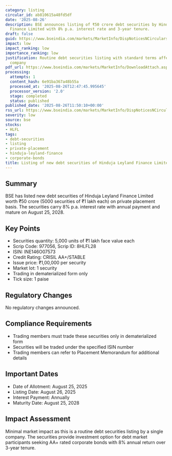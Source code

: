 ```yaml
---
category: listing
circular_id: ab810615a48fd5df
date: '2025-08-26'
description: BSE announces listing of ₹50 crore debt securities by Hinduja Leyland
  Finance Limited with 8% p.a. interest rate and 3-year tenure.
draft: false
guid: https://www.bseindia.com/markets/MarketInfo/DispNoticesNCirculars.aspx?Noticeid={438DA945-DD01-4119-976D-31C8611B6AA8}&noticeno=20250826-17&dt=08/26/2025&icount=17&totcount=38&flag=0
impact: low
impact_ranking: low
importance_ranking: low
justification: Routine debt securities listing with standard terms affecting single
  company
pdf_url: https://www.bseindia.com/markets/MarketInfo/DownloadAttach.aspx?id=20250826-17&attachedId=
processing:
  attempts: 1
  content_hash: 6e91ba367a48b55a
  processed_at: '2025-08-26T12:47:45.995645'
  processor_version: '2.0'
  stage: completed
  status: published
published_date: '2025-08-26T11:50:10+00:00'
rss_url: https://www.bseindia.com/markets/MarketInfo/DispNoticesNCirculars.aspx?Noticeid={438DA945-DD01-4119-976D-31C8611B6AA8}&noticeno=20250826-17&dt=08/26/2025&icount=17&totcount=38&flag=0
severity: low
source: bse
stocks:
- HLFL
tags:
- debt-securities
- listing
- private-placement
- hinduja-leyland-finance
- corporate-bonds
title: Listing of new debt securities of Hinduja Leyland Finance Limited
---
```


## Summary

BSE has listed new debt securities of Hinduja Leyland Finance Limited worth ₹50 crore (5000 securities of ₹1 lakh each) on private placement basis. The securities carry 8% p.a. interest rate with annual payment and mature on August 25, 2028.

## Key Points

- Securities quantity: 5,000 units of ₹1 lakh face value each
- Scrip Code: 977056, Scrip ID: 8HLFL28
- ISIN: INE146O07573
- Credit Rating: CRISIL AA+/STABLE
- Issue price: ₹1,00,000 per security
- Market lot: 1 security
- Trading in dematerialized form only
- Tick size: 1 paise

## Regulatory Changes

No regulatory changes announced.

## Compliance Requirements

- Trading members must trade these securities only in dematerialized form
- Securities will be traded under the specified ISIN number
- Trading members can refer to Placement Memorandum for additional details

## Important Dates

- Date of Allotment: August 25, 2025
- Listing Date: August 26, 2025
- Interest Payment: Annually
- Maturity Date: August 25, 2028

## Impact Assessment

Minimal market impact as this is a routine debt securities listing by a single company. The securities provide investment option for debt market participants seeking AA+ rated corporate bonds with 8% annual return over 3-year tenure.